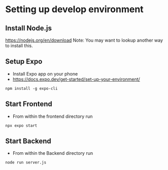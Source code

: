 # Setting up develop environment

## Install Node.js

https://nodejs.org/en/download
Note: You may want to lookup another way to install this.

## Setup Expo

- Install Expo app on your phone
- https://docs.expo.dev/get-started/set-up-your-environment/

```
npm install -g expo-cli
```

## Start Frontend

- From within the frontend directory run

```
npx expo start
```

## Start Backend

- From within the Backend directory run

```
node run server.js
```
